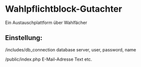 # Wahlpflichtblock-Gutachter
Ein Austauschplattform über Wahlfächer

## Einstellung:
/includes/db_connection
database server, user, password, name

/public/index.php
E-Mail-Adresse
Text etc.
